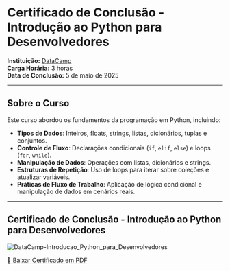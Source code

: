 # Certificado de Conclusão - Introdução ao Python para Desenvolvedores

**Instituição:** [DataCamp](https://www.datacamp.com)  
**Carga Horária:** 3 horas  
**Data de Conclusão:** 5 de maio de 2025  

---

## Sobre o Curso

Este curso abordou os fundamentos da programação em Python, incluindo:

- **Tipos de Dados**: Inteiros, floats, strings, listas, dicionários, tuplas e conjuntos.
- **Controle de Fluxo**: Declarações condicionais (`if`, `elif`, `else`) e loops (`for`, `while`).
- **Manipulação de Dados**: Operações com listas, dicionários e strings.
- **Estruturas de Repetição**: Uso de loops para iterar sobre coleções e atualizar variáveis.
- **Práticas de Fluxo de Trabalho**: Aplicação de lógica condicional e manipulação de dados em cenários reais.

---

## Certificado de Conclusão - Introdução ao Python para Desenvolvedores

![DataCamp-Introducao_Python_para_Desenvolvedores](https://github.com/user-attachments/assets/bed19b26-9825-458e-be7c-3262accf24b4)

[📄 Baixar Certificado em PDF](Fundamentos%20de%20Programação%20Python/01.%20Introdução%20ao%20Python%20para%20Desenvolvedores/DATACAMP_Introduction-to-Python-for-Developers_0505.pdf)


